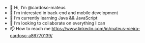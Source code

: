- 👋 Hi, I’m @cardoso-mateus
- 👀 I’m interested in back-end and mobile development
- 🌱 I’m currently learning Java && JavaScript
- 💞️ I’m looking to collaborate on everything I can
- 📫 How to reach me https://www.linkedin.com/in/mateus-vieira-cardoso-a86770139/

<!---
cardoso-mateus/cardoso-mateus is a ✨ special ✨ repository because its `README.md` (this file) appears on your GitHub profile.
You can click the Preview link to take a look at your changes.
--->
